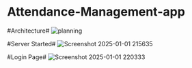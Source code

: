 # Attendance-Management-app

#Architecture#
![planning](https://github.com/user-attachments/assets/ecdeb979-8a61-4aa6-ac3b-b055e626e800)

#Server Started#
![Screenshot 2025-01-01 215635](https://github.com/user-attachments/assets/a83eb71f-b3cb-471c-bb30-c54c14055539)


#Login Page#
![Screenshot 2025-01-01 220333](https://github.com/user-attachments/assets/dc1e27d6-3970-4fa2-82e1-d4c7f66aeac9)

